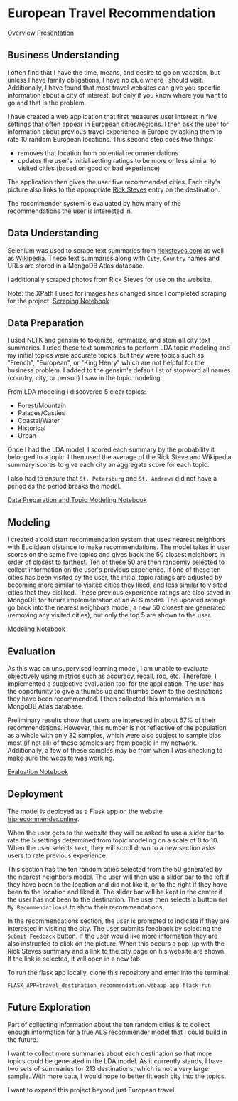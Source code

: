 # European Travel Recommendation
[Overview Presentation](presentation.pdf)

## Business Understanding
I often find that I have the time, means, and desire to go on vacation, but unless I have family obligations, I have no clue where I should visit. Additionally, I have found that most travel websites can give you specific information about a city of interest, but only if you know where you want to go and that is the problem.

I have created a web application that first measures user interest in five settings that often appear in European cities/regions. I then ask the user for information about previous travel experience in Europe by asking them to rate 10 random European locations. This second step does two things:

* removes that location from potential recommendations
* updates the user's initial setting ratings to be more or less similar to visited cities (based on good or bad experience)

The application then gives the user five recommended cities. Each city's picture also links to the appropriate [Rick Steves](ricksteves.com) entry on the destination.

The recommender system is evaluated by how many of the recommendations the user is interested in.

## Data Understanding
Selenium was used to scrape text summaries from [ricksteves.com](ricksteves.com) as well as [Wikipedia](wikipedia.com). These text summaries along with `City`, `Country` names and URLs are stored in a MongoDB Atlas database.

I additionally scraped photos from Rick Steves for use on the website. 

Note: the XPath I used for images has changed since I completed scraping for the project. 
[Scraping Notebook](collect_data.ipynb)

## Data Preparation
I used NLTK and gensim to tokenize, lemmatize, and stem all city text summaries. I used these text summaries to perform LDA topic modeling and my initial topics were accurate topics, but they were topics such as "French", "European", or "King Henry" which are not helpful for the business problem. I added to the gensim's default list of stopword all names (country, city, or person) I saw in the topic modeling.

From LDA modeling I discovered 5 clear topics:
* Forest/Mountain
* Palaces/Castles
* Coastal/Water
* Historical
* Urban

Once I had the LDA model, I scored each summary by the probability it belonged to a topic. I then used the average of the Rick Steve and Wikipedia summary scores to give each city an aggregate score for each topic.

I also had to ensure that `St. Petersburg` and `St. Andrews` did not have a period as the period breaks the model.

[Data Preparation and Topic Modeling Notebook](data_preparation.ipynb)

## Modeling
I created a cold start recommendation system that uses nearest neighbors with Euclidean distance to make recommendations. The model takes in user scores on the same five topics and gives back the 50 closest neighbors in order of closest to farthest. Ten of these 50 are then randomly selected to collect information on the user's previous experience. If one of these ten cities has been visited by the user, the initial topic ratings are adjusted by becoming more similar to visited cities they liked, and less similar to visited cities that they disliked. These previous experience ratings are also saved in MongoDB for future implementation of an ALS model. The updated ratings go back into the nearest neighbors model, a new 50 closest are generated (removing any visited cities), but only the top 5 are shown to the user. 

[Modeling Notebook](recommend_by_nearest_topic_score.ipynb)

## Evaluation
As this was an unsupervised learning model, I am unable to evaluate objectively using metrics such as accuracy, recall, roc, etc.
Therefore, I implemented a subjective evaluation tool for the application. The user has the opportunity to give a thumbs up and thumbs down to the destinations they have been recommended. I then collected this information in a MongoDB Atlas database.

Preliminary results show that users are interested in about 67% of their recommendations. However, this number is not reflective of the population as a whole with only 32 samples, which were also subject to sample bias most (if not all) of these samples are from people in my network. Additionally, a few of these samples may be from when I was checking to make sure the website was working.

[Evaluation Notebook](evaluate_results.ipynb)

## Deployment
The model is deployed as a Flask app on the website [triprecommender.online](www.triprecommender.online). 

When the user gets to the website they will be asked to use a slider bar to rate the 5 settings determined from topic modeling on a scale of 0 to 10. When the user selects `Next`, they will scroll down to a new section asks users to rate previous experience. 

This section has the ten random cities selected from the 50 generated by the nearest neighbors model. The user will then use a slider bar to the left if they have been to the location and did not like it, or to the right if they have been to the location and liked it. The slider bar will be kept in the center if the user has not been to the destination. The user then selects a button `Get My Recommendations!` to show their recommendations.

In the recommendations section, the user is prompted to indicate if they are interested in visiting the city. The user submits feedback by selecting the `Submit Feedback` button. If the user would like more information they are also instructed to click on the picture. When this occurs a pop-up with the Rick Steves summary and a link to the city page on his website are shown. If the link is selected, it will open in a new tab.

To run the flask app locally, clone this repository and enter into the terminal:

```FLASK_APP=travel_destination_recommendation.webapp.app flask run```

## Future Exploration
Part of collecting information about the ten random cities is to collect enough information for a true ALS recommender model that I could build in the future.

I want to collect more summaries about each destination so that more topics could be generated in the LDA model. As it currently stands, I have two sets of summaries for 213 destinations, which is not a very large sample. With more data, I would hope to better fit each city into the topics. 

I want to expand this project beyond just European travel. 
